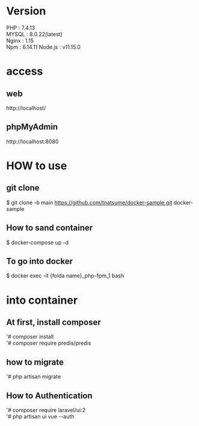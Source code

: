 # Version
PHP : 7.4.13<br>
MYSQL : 8.0.22(latest)<br>
Nginx : 1.15<br>
Npm : 6.14.11
Node.js : v11.15.0<br>

# access
## web
http://localhost/

## phpMyAdmin
http://localhost:8080

# HOW to use

## git clone
$ git clone -b main https://github.com/tnatsume/docker-sample.git docker-sample

## How to sand container
$ docker-compose up -d 

## To go into docker
$ docker exec -it {folda name}_php-fpm_1 bash

# into container
## At first, install composer
'# composer install<br>
'# composer require predis/predis

## how to migrate
'# php artisan migrate

## How to Authentication
'# composer require laravel/ui:2<br>
'# php artisan ui vue --auth
